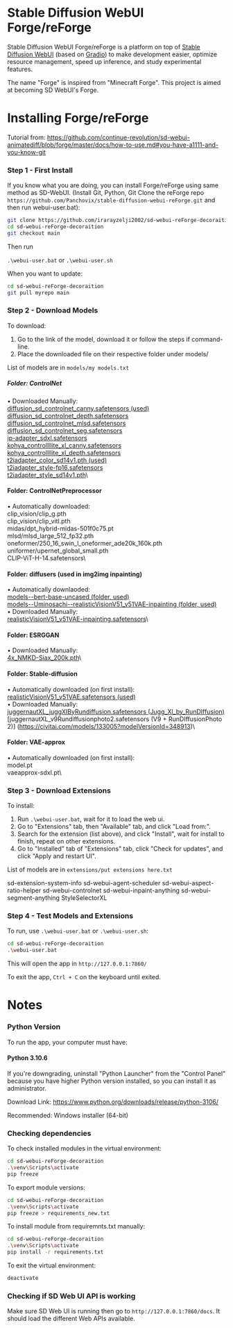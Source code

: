 # Stable Diffusion WebUI Forge/reForge

Stable Diffusion WebUI Forge/reForge is a platform on top of [Stable Diffusion WebUI](https://github.com/AUTOMATIC1111/stable-diffusion-webui) (based on [Gradio](https://www.gradio.app/)) to make development easier, optimize resource management, speed up inference, and study experimental features.

The name "Forge" is inspired from "Minecraft Forge". This project is aimed at becoming SD WebUI's Forge.

# Installing Forge/reForge

Tutorial from: https://github.com/continue-revolution/sd-webui-animatediff/blob/forge/master/docs/how-to-use.md#you-have-a1111-and-you-know-git

### Step 1 - First Install

If you know what you are doing, you can install Forge/reForge using same method as SD-WebUI. (Install Git, Python, Git Clone the reForge repo `https://github.com/Panchovix/stable-diffusion-webui-reForge.git` and then run webui-user.bat):

```bash
git clone https://github.com/irarayzelji2002/sd-webui-reForge-decoraition.git
cd sd-webui-reForge-decoraition
git checkout main
```

Then run

`.\webui-user.bat` or `.\webui-user.sh`

When you want to update:

```bash
cd sd-webui-reForge-decoraition
git pull myrepo main
```

### Step 2 - Download Models

To download:

1. Go to the link of the model, download it or follow the steps if command-line.
2. Place the downloaded file on their respective folder under models/<type of model>

List of models are in `models/my models.txt`

##### Folder: ControlNet

• Downloaded Manually:\
[diffusion_sd_controlnet_canny.safetensors (used)](https://huggingface.co/lllyasviel/sd-controlnet-canny)\
[diffusion_sd_controlnet_depth.safetensors](https://huggingface.co/lllyasviel/sd-controlnet-depth)\
[diffusion_sd_controlnet_mlsd.safetensors](https://huggingface.co/lllyasviel/sd-controlnet-mlsd/tree/main)\
[diffusion_sd_controlnet_seg.safetensors](https://huggingface.co/lllyasviel/sd-controlnet-seg)\
[ip-adapter_sdxl.safetensors](https://huggingface.co/h94/IP-Adapter/tree/main/sdxl_models)\
[kohya_controllllite_xl_canny.safetensors](https://huggingface.co/lllyasviel/sd_control_collection/tree/main)\
[kohya_controllllite_xl_depth.safetensors](https://huggingface.co/lllyasviel/sd_control_collection/tree/main)\
[t2iadapter_color_sd14v1.pth (used)](https://huggingface.co/TencentARC/T2I-Adapter/tree/main/models)\
[t2iadapter_style-fp16.safetensors](https://huggingface.co/webui/ControlNet-modules-safetensors/tree/main)\
[t2iadapter_style_sd14v1.pth](https://huggingface.co/TencentARC/T2I-Adapter/tree/main/models)\

#### Folder: ControlNetPreprocessor

• Automatically downloaded:\
clip_vision/clip_g.pth\
clip_vision/clip_vitl.pth\
midas/dpt_hybrid-midas-501f0c75.pt\
mlsd/mlsd_large_512_fp32.pth\
oneformer/250_16_swin_l_oneformer_ade20k_160k.pth\
uniformer/upernet_global_small.pth\
CLIP-ViT-H-14.safetensors\

#### Folder: diffusers (used in img2img inpainting)

• Automatically downlaoded:\
[models--bert-base-uncased (folder, used)](https://huggingface.co/google-bert/bert-base-uncased)\
[models--Uminosachi--realisticVisionV51_v51VAE-inpainting (folder, used)](https://huggingface.co/Uminosachi/realisticVisionV51_v51VAE-inpainting/tree/main)\
• Downloaded Manually:\
[realisticVisionV51_v51VAE-inpainting.safetensors](https://civitai.com/models/4201?modelVersionId=130090)\

#### Folder: ESRGGAN

• Downloaded Manually:\
[4x_NMKD-Siax_200k.pth](https://docs.gymdreams8.com/automatic1111_upscalers.html#_4x-nmkd-siax-200k)\

#### Folder: Stable-diffusion

• Automatically downloaded (on first install):\
[realisticVisionV51_v51VAE.safetensors (used)](https://civitai.com/models/4201?modelVersionId=130072)\
• Downloaded Manually:\
[juggernautXL_juggXIByRundiffusion.safetensors (Jugg_Xl_by_RunDIffusion)](https://civitai.com/models/133005?modelVersionId=782002)\
[juggernautXL_v9Rundiffusionphoto2.safetensors (V9 + RunDIffusionPhoto 2)] (https://civitai.com/models/133005?modelVersionId=348913)\

#### Folder: VAE-approx

• Automatically downloaded (on first install):\
model.pt\
vaeapprox-sdxl.pt\

### Step 3 - Download Extensions

To install:

1. Run `.\webui-user.bat`, wait for it to load the web ui.
2. Go to "Extensions" tab, then "Available" tab, and click "Load from:".
3. Search for the extension (list above), and click "Install", wait for install to finish, repeat on other extensions.
4. Go to "Installed" tab of "Extensions" tab, click "Check for updates", and click "Apply and restart UI".

List of models are in `extensions/put extensions here.txt`

sd-extension-system-info
sd-webui-agent-scheduler
sd-webui-aspect-ratio-helper
sd-webui-controlnet
sd-webui-inpaint-anything
sd-webui-segment-anything
StyleSelectorXL

### Step 4 - Test Models and Extensions

To run, use `.\webui-user.bat` or `.\webui-user.sh`:

```bash
cd sd-webui-reForge-decoraition
.\webui-user.bat
```

This will open the app in `http://127.0.0.1:7860/`

To exit the app, `Ctrl + C` on the keyboard until exited.

# Notes

### Python Version

To run the app, your computer must have:

#### Python 3.10.6

If you're downgrading, uninstall "Python Launcher" from the "Control Panel" because you have higher Python version installed, so you can install it as administrator.

Download Link: https://www.python.org/downloads/release/python-3106/

Recommended: Windows installer (64-bit)

### Checking dependencies

To check installed modules in the virtual environment:

```bash
cd sd-webui-reForge-decoraition
.\venv\Scripts\activate
pip freeze
```

To export module versions:

```bash
cd sd-webui-reForge-decoraition
.\venv\Scripts\activate
pip freeze > requirements_new.txt
```

To install module from requiremnts.txt manually:

```bash
cd sd-webui-reForge-decoraition
.\venv\Scripts\activate
pip install -r requirements.txt
```

To exit the virtual environment:

```bash
deactivate
```

### Checking if SD Web UI API is working

Make sure SD Web UI is running then go to `http://127.0.0.1:7860/docs`. It should load the different Web APIs available.
